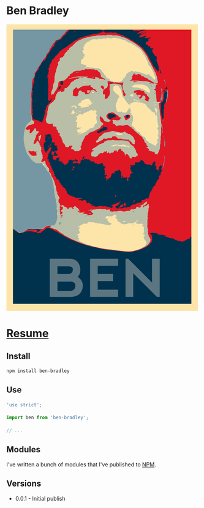 # Ben Bradley

![Ben Bradley](./data/ben.jpg)

# [Resume](./data/resume.md)

## Install

```bash
npm install ben-bradley
```

## Use

```javascript
'use strict';

import ben from 'ben-bradley';

// ...
```

## Modules

I've written a bunch of modules that I've published to [NPM](https://www.npmjs.com/~ben-bradley).

## Versions

- 0.0.1 - Initial publish
